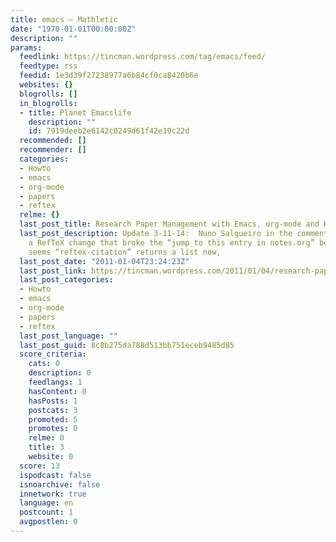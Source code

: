 ```yaml
---
title: emacs – Mathletic
date: "1970-01-01T00:00:00Z"
description: ""
params:
  feedlink: https://tincman.wordpress.com/tag/emacs/feed/
  feedtype: rss
  feedid: 1e3d39f27238977a6b84cf0ca8420b6e
  websites: {}
  blogrolls: []
  in_blogrolls:
  - title: Planet Emacslife
    description: ""
    id: 7919deeb2e6142c0249d61f42e19c22d
  recommended: []
  recommender: []
  categories:
  - Howto
  - emacs
  - org-mode
  - papers
  - reftex
  relme: {}
  last_post_title: Research Paper Management with Emacs, org-mode and RefTeX
  last_post_description: Update 3-11-14:  Nuno Salgueiro in the comments led me to
    a RefTeX change that broke the “jump to this entry in notes.org” behavior (it
    seems “reftex-citation” returns a list now,
  last_post_date: "2011-01-04T23:24:23Z"
  last_post_link: https://tincman.wordpress.com/2011/01/04/research-paper-management-with-emacs-org-mode-and-reftex/
  last_post_categories:
  - Howto
  - emacs
  - org-mode
  - papers
  - reftex
  last_post_language: ""
  last_post_guid: 8c8b275da788d513bb751eceb9485d85
  score_criteria:
    cats: 0
    description: 0
    feedlangs: 1
    hasContent: 0
    hasPosts: 1
    postcats: 3
    promoted: 5
    promotes: 0
    relme: 0
    title: 3
    website: 0
  score: 13
  ispodcast: false
  isnoarchive: false
  innetwork: true
  language: en
  postcount: 1
  avgpostlen: 0
---
```

